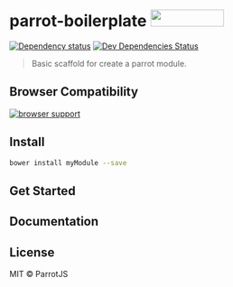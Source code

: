 # parrot-boilerplate <a href="http://bower.io/search/?q=parrotjs"><img src="http://benschwarz.github.io/bower-badges/badge@2x.png" width="130" height="30"></a>

[![Dependency status](http://img.shields.io/david/parrotjs/Parrotjs.svg?style=flat)](https://david-dm.org/parrotjs/parrotjs)
[![Dev Dependencies Status](http://img.shields.io/david/dev/parrotjs/Parrotjs.svg?style=flat)](https://david-dm.org/parrotjs/parrotjs#info=devDependencies)

> Basic scaffold for create a parrot module.

## Browser Compatibility

[![browser support](https://ci.testling.com/parrotjs/parrotjs.png)
](https://ci.testling.com/parrotjs/parrotjs)

## Install

```bash
bower install myModule --save
```

## Get Started

## Documentation

## License

MIT © ParrotJS

